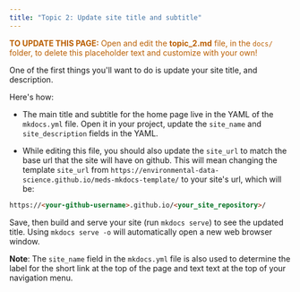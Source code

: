 ```yaml
---
title: "Topic 2: Update site title and subtitle"
---
```


<p style="color: #ba5e00"><b>TO UPDATE THIS PAGE:</b> Open and edit the <b>topic_2.md</b> file, in the <code>docs/</code> folder, to delete this placeholder text and customize with your own!</p>

One of the first things you'll want to do is update your site title, and description. 

Here's how:

- The main title and subtitle for the home page live in the YAML of the `mkdocs.yml` file. Open it in your project, update the `site_name` and `site_description` fields in the YAML. 

- While editing this file, you should also update the `site_url` to match the base url that the site will have on github. This will mean changing the template `site_url` from `https://environmental-data-science.github.io/meds-mkdocs-template/` to your site's url, which will be:

```md
https://<your-github-username>.github.io/<your_site_repository>/
```
Save, then build and serve your site (run `mkdocs serve`) to see the updated title. Using `mkdocs serve -o` will automatically open a new web browser window. 

**Note**: The `site_name` field in the `mkdocs.yml` file is also used to determine the label for the short link at the top of the page and text text at the top of your navigation menu. 
